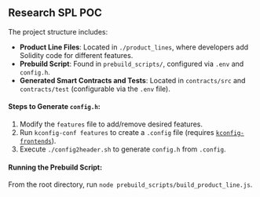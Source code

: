 ## Research SPL POC

The project structure includes:

- **Product Line Files**: Located in `./product_lines`, where developers add Solidity code for different features.
- **Prebuild Script**: Found in `prebuild_scripts/`, configured via `.env` and `config.h`.
- **Generated Smart Contracts and Tests**: Located in `contracts/src` and `contracts/test` (configurable via the `.env` file).

#### Steps to Generate `config.h`:

1. Modify the `features` file to add/remove desired features.
2. Run `kconfig-conf features` to create a `.config` file (requires [`kconfig-frontends`](https://ports.macports.org/port/kconfig-frontends/)).
3. Execute `./config2header.sh` to generate `config.h` from `.config`.

#### Running the Prebuild Script:

From the root directory, run `node prebuild_scripts/build_product_line.js`.